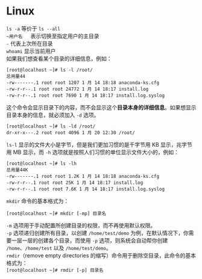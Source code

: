 # Linux
`ls -a` 等价于 `ls --all`  
`~用户名	`表示切换至指定用户的主目录  
` - ` 代表上次所在目录  
`whoami` 显示当前用户  
如果我们想查看某个目录的详细信息，例如：  
```
[root@localhost ~]# ls -l /root/
总用量44
-rw-------.1 root root 1207 1 月 14 18:18 anaconda-ks.cfg
-rw-r-r--.1 root root 24772 1 月 14 18:17 install.log
-rw-r-r--.1 root root 7690 1 月 14 18:17 install.log.syslog
```
这个命令会显示目录下的内容，而不会显示这个**目录本身的详细信息**。如果想显示目录本身的信息，就必须加入 `-d` 选项。  
```
[root@localhost ~]# ls -ld /root/
dr-xr-x---.2 root root 4096 1 月 20 12:30 /root/
```
`ls-l` 显示的文件大小是字节，但是我们更加习惯的是千字节用 KB 显示，兆字节用 MB 显示，而 `-h` 选项就是按照人们习惯的单位显示文件大小的，例如：
```
[root@localhost ~]# ls -lh
总用量44K
-rw-------.1 root root 1.2K 1 月 14 18:18 anaconda-ks.cfg
-rw-r-r--.1 root root 25K 1 月 14 18:17 install.log
-rw-r-r--.1 root root 7.6K 1 月 14 18:17 install.log.syslog
```
`mkdir` 命令的基本格式为：
```
[root@localhost ~]# mkdir [-mp] 目录名
```
`-m` 选项用于手动配置所创建目录的权限，而不再使用默认权限。   
`-p` 选项递归创建所有目录，以创建 `/home/test/demo` 为例，在默认情况下，你需要一层一层的创建各个目录，而使用 `-p` 选项，则系统会自动帮你创建 `/home`、`/home/test` 以及 `/home/test/demo`。   
`rmdir`（remove empty directories 的缩写）命令用于删除空目录，此命令的基本格式为：   
`[root@localhost ~]# rmdir [-p] 目录名`
